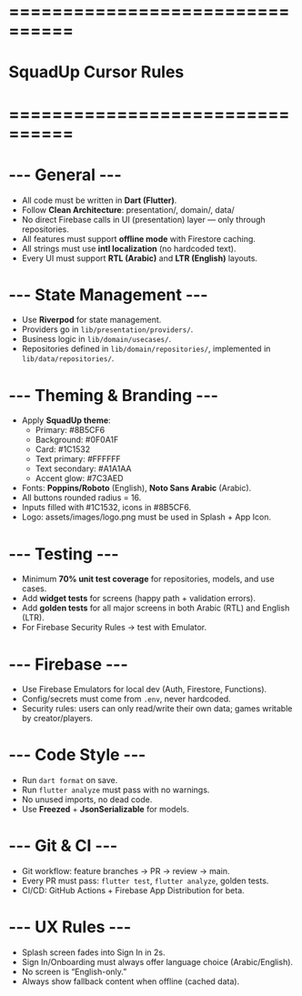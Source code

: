 # ================================
# SquadUp Cursor Rules
# ================================

# --- General ---
- All code must be written in **Dart (Flutter)**.
- Follow **Clean Architecture**: presentation/, domain/, data/
- No direct Firebase calls in UI (presentation) layer — only through repositories.
- All features must support **offline mode** with Firestore caching.
- All strings must use **intl localization** (no hardcoded text).
- Every UI must support **RTL (Arabic)** and **LTR (English)** layouts.

# --- State Management ---
- Use **Riverpod** for state management.
- Providers go in `lib/presentation/providers/`.
- Business logic in `lib/domain/usecases/`.
- Repositories defined in `lib/domain/repositories/`, implemented in `lib/data/repositories/`.

# --- Theming & Branding ---
- Apply **SquadUp theme**:
  - Primary: #8B5CF6
  - Background: #0F0A1F
  - Card: #1C1532
  - Text primary: #FFFFFF
  - Text secondary: #A1A1AA
  - Accent glow: #7C3AED
- Fonts: **Poppins/Roboto** (English), **Noto Sans Arabic** (Arabic).
- All buttons rounded radius = 16.
- Inputs filled with #1C1532, icons in #8B5CF6.
- Logo: assets/images/logo.png must be used in Splash + App Icon.

# --- Testing ---
- Minimum **70% unit test coverage** for repositories, models, and use cases.
- Add **widget tests** for screens (happy path + validation errors).
- Add **golden tests** for all major screens in both Arabic (RTL) and English (LTR).
- For Firebase Security Rules → test with Emulator.

# --- Firebase ---
- Use Firebase Emulators for local dev (Auth, Firestore, Functions).
- Config/secrets must come from `.env`, never hardcoded.
- Security rules: users can only read/write their own data; games writable by creator/players.

# --- Code Style ---
- Run `dart format` on save.
- Run `flutter analyze` must pass with no warnings.
- No unused imports, no dead code.
- Use **Freezed** + **JsonSerializable** for models.

# --- Git & CI ---
- Git workflow: feature branches → PR → review → main.
- Every PR must pass: `flutter test`, `flutter analyze`, golden tests.
- CI/CD: GitHub Actions + Firebase App Distribution for beta.

# --- UX Rules ---
- Splash screen fades into Sign In in 2s.
- Sign In/Onboarding must always offer language choice (Arabic/English).
- No screen is “English-only.”
- Always show fallback content when offline (cached data).
